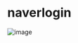# naverlogin


![image](https://github.com/keunsooyoon/naverlogin/assets/42545968/3facade8-c232-4790-9c40-04a5024f49ac)


